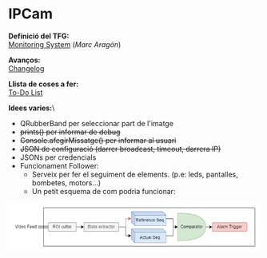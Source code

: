 # IPCam

**Definició del TFG:**\
[Monitoring System](TFG.md) (*Marc Aragón*)

**Avanços:**\
[Changelog](Changelog.md)

**Llista de coses a fer:**\
[To-Do List](TODO.md)

**Idees varies:**\
- QRubberBand per seleccionar part de l'imatge
- ~~prints() per informar de debug~~
- ~~Console.afegirMissatge() per informar al usuari~~
- ~~JSON de configuració (darrer broadcast, timeout, darrera IP)~~
- JSONs per credencials
- Funcionament Follower:
    - Serveix per fer el seguiment de elements. (p.e: leds, pantalles, bombetes, motors...)
    - Un petit esquema de com podria funcionar:
<p align="center">
<img src="etc/img/Follower_esquema.png"  width="600" height="auto">
</p>

